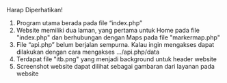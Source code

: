 Harap Diperhatikan!

1. Program utama berada pada file “index.php”
2. Website memiliki dua laman, yang pertama untuk Home pada file "index.php" dan berhubungan dengan Maps pada file "markermap.php"
3. File “api.php” belum berjalan sempurna. Kalau ingin mengakses dapat dilakukan dengan cara mengakses .../api.php/data
4. Terdapat file "itb.png" yang menjadi background untuk header website
5. Screenshot website dapat dilihat sebagai gambaran dari layanan pada website